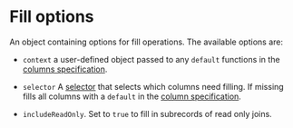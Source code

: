 # Fill options

An object containing options for fill operations. The available options are:

* `context` a user-defined object passed to any `default` functions in the [columns specification](./column-spec.md).

* `selector` A [selector](./selector.md) that selects which columns need filling. If missing fills all columns with a `default` in the [column specification](./column-spec).

* `includeReadOnly`. Set to `true` to fill in subrecords of read only joins.

